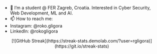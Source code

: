 - 👀 I’m a student @ FER Zagreb, Croatia. Interested in Cyber Security, Web Development, ML and AI.
- 📫 How to reach me:
- Instagram: @roko.gligora
- LinkedIn: @rokogligora
<p align="center">
  [![GitHub Streak](https://streak-stats.demolab.com/?user=rgligora)](https://git.io/streak-stats)
</p>
<!---
rgligora/rgligora is a ✨ special ✨ repository because its `README.md` (this file) appears on your GitHub profile.
You can click the Preview link to take a look at your changes.
--->
